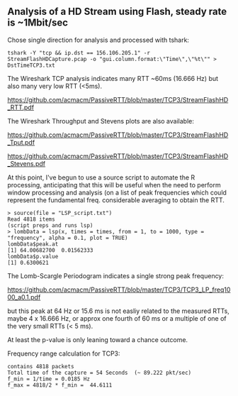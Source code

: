 ## Analysis of a HD Stream using Flash, steady rate is ~1Mbit/sec 
Chose single direction for analysis and processed with tshark:
```
tshark -Y "tcp && ip.dst == 156.106.205.1" -r StreamFlashHDCapture.pcap -o "gui.column.format:\"Time\",\"%t\"" > DstTimeTCP3.txt
```
The Wireshark TCP analysis indicates many RTT ~60ms (16.666 Hz) but also many very low RTT (<5ms). 

https://github.com/acmacm/PassiveRTT/blob/master/TCP3/StreamFlashHD_RTT.pdf

The Wireshark Throughput and Stevens plots are also available:

https://github.com/acmacm/PassiveRTT/blob/master/TCP3/StreamFlashHD_Tput.pdf

https://github.com/acmacm/PassiveRTT/blob/master/TCP3/StreamFlashHD_Stevens.pdf

At this point, I've begun to use a source script to automate the R processing, 
anticipating that this will be useful when the need to perform window processing
and analysis (on a list of peak frequencies which could represent the fundamental freq.
considerable averaging to obtain the RTT.

```
> source(file = "LSP_script.txt")
Read 4818 items
(script preps and runs lsp)
> lombData = lsp(x, times = times, from = 1, to = 1000, type = "frequency", alpha = 0.1, plot = TRUE)
lombData$peak.at
[1] 64.00682700  0.01562333
lombData$p.value
[1] 0.6300621
```
The Lomb-Scargle Periodogram indicates a single strong peak frequency:

https://github.com/acmacm/PassiveRTT/blob/master/TCP3/TCP3_LP_freq1000_a0.1.pdf

but this peak at 64 Hz or 15.6 ms is not easliy related to the measured RTTs,
maybe 4 x 16.666 Hz, or approx one fourth of 60 ms or a multiple of one of the very small RTTs (< 5 ms).

At least the p-value is only leaning toward a chance outcome.

Frequency range calculation for TCP3:
```
contains 4818 packets
Total time of the capture = 54 Seconds  (~ 89.222 pkt/sec)
f_min = 1/time = 0.0185 Hz
f_max = 4818/2 * f_min =  44.6111

```
